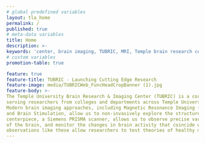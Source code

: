 ```yaml
---
# global predefined variables
layout: tla_home
permalink: /
published: true
# meta-data variables
title: Home
description: >-
keywords: 'center, brain imaging, TUBRIC, MRI, Temple brain research center'
# custom variables
promotion-table: true

feature: true
feature-title: TUBRIC - Launching Cutting Edge Research
feature-image: media/TUBRICWeb_FuncHeadCropBanner (1).jpg
feature-body: >-
The Temple University Brain Research & Imaging Center (TUBRIC) is a core research facility 
serving researchers from colleges and departments across Temple University and the surrounding community. 
Modern brain imaging approaches, including Magnetic Resonance Imaging (MRI), Electroencephalography (EEG), 
and Brain Stimulation, allow us to non-invasively explore the structure and function of the brain. TUBRIC’s 
centerpiece, a Siemens PRISMA scanner, allows us to observe precise variation in brain tissue, detail the “wiring” 
of the brain, and monitor the changes in brain activity that coincide with specific mental abilities. Neuroimaging 
observations like these allow researchers to test theories of healthy mental functioning, and its breakdown. 
---
```

